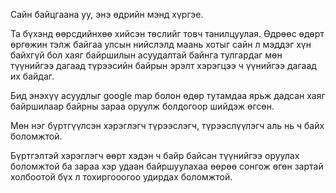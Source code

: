 Сайн байцгаана уу, энэ өдрийн мэнд хүргэе.

Та бүхэнд өөрсдийнхөө хийсэн төслийг товч танилцуулая.
Өдрөөс өдөрт өргөжин тэлж байгаа улсын нийслэлд маань хотыг сайн л мэддэг хүн байхгүй бол хаяг байршилын асуудалтай байнга тулгардаг мөн түүнийгээ дагаад түрээсийн байрын эрэлт хэрэгцээ ч үүнийгээ дагаад их байдаг.

Бид энэхүү асуудлыг google map болон өдөр тутамдаа ярьж дадсан хаяг байршилаар байрны зараа оруулж болдогоор шийдэж өгсөн.

Мөн нэг бүртгүүлсэн хэрэглэгч түрээслэгч, түрээслүүлэгч аль нь ч байх боломжтой.

Бүртгэлтэй хэрэглэгч өөрт хэдэн ч байр байсан түүнийгээ оруулах боломжтой ба зараа хэр удаан байршуулахаа өөрөө сонгож өгөн зартай холбоотой бүх л тохиргооогоо удирдах боломжтой.
